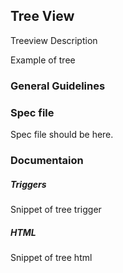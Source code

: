 
## Tree View

Treeview Description

Example of tree



### General Guidelines




### Spec file

Spec file should be here.



### Documentaion

##### Triggers

Snippet of tree trigger

##### HTML

Snippet of tree html

